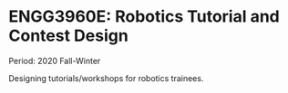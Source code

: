 # ENGG3960E: Robotics Tutorial and Contest Design

Period: 2020 Fall-Winter

Designing tutorials/workshops for robotics trainees.
